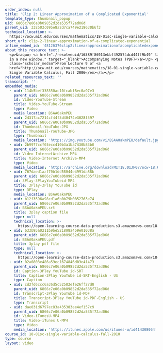 ```yaml
---
order_index: null
title: 'Clip 2: Linear Approximation of a Complicated Exponential'
template_type: thumbnail_popup
uid: 6866c7e06a0b09852d2da535f72ad06d
parent_uid: 332503c09be8a2d7ca749e218630b6f3
technical_location: >-
  https://ocw.mit.edu/courses/mathematics/18-01sc-single-variable-calculus-fall-2010/unit-2-applications-of-differentiation/part-a-approximation-and-curve-sketching/session-24-examples-of-linear-approximation/clip-2-linear-approximation-of-a-complicated-exponential
short_url: clip-2-linear-approximation-of-a-complicated-exponential
inline_embed_id: '48126376clip2:linearapproximationofacomplicatedexponential46042087'
about_this_resource_text: >-
  <p>&raquo; <a href="./resolveuid/16389f86913ebbf492574dcd44ff9b49" title="Open
  in a new window." target="_blank">Accompanying Notes (PDF)</a></p> <p
  class="scholar_medsm">From Lecture 9 of <a
  href="http://ocw.mit.edu/courses/mathematics/18-01-single-variable-calculus-fall-2006/video-lectures/"><em>18.01
  Single Variable Calculus, Fall 2006</em></a></p>
related_resources_text: ''
transcript: ''
embedded_media:
  - uid: 114b5bef338350ac10fcabf8ec0a97e3
    parent_uid: 6866c7e06a0b09852d2da535f72ad06d
    id: Video-YouTube-Stream
    title: Video-YouTube-Stream
    type: Video
    media_location: BSAA0akmPEU
  - uid: 24317ac7214cf44f3d40474e3028f597
    parent_uid: 6866c7e06a0b09852d2da535f72ad06d
    id: Thumbnail-YouTube-JPG
    title: Thumbnail-YouTube-JPG
    type: Thumbnail
    media_location: 'https://img.youtube.com/vi/BSAA0akmPEU/default.jpg'
  - uid: 2b9977ccf03ecc410b3a1ba7430b83b0
    parent_uid: 6866c7e06a0b09852d2da535f72ad06d
    id: Video-InternetArchive-MP4
    title: Video-Internet Archive-MP4
    type: Video
    media_location: 'https://archive.org/download/MIT18.01JF07/ocw-18.01-f07-lec09_300k.mp4'
  - uid: 767daed1aaf70b1dd58044e4991da88b
    parent_uid: 6866c7e06a0b09852d2da535f72ad06d
    id: 3Play-3PlayYouTubeid-MP4
    title: 3Play-3Play YouTube id
    type: 3Play
    media_location: BSAA0akmPEU
  - uid: b12f3596a98cd1a6b0b79b0852763e74
    parent_uid: 6866c7e06a0b09852d2da535f72ad06d
    id: BSAA0akmPEU.srt
    title: 3play caption file
    type: null
    technical_location: >-
      https://open-learning-course-data-production.s3.amazonaws.com/18-01sc-single-variable-calculus-fall-2010/f25c90ec2ea21d9254fbff28dd6710b8_BSAA0akmPEU.srt
  - uid: 633b95a0211b9be521808a459e01038a
    parent_uid: 6866c7e06a0b09852d2da535f72ad06d
    id: BSAA0akmPEU.pdf
    title: 3play pdf file
    type: null
    technical_location: >-
      https://open-learning-course-data-production.s3.amazonaws.com/18-01sc-single-variable-calculus-fall-2010/307bdb599cbf1a8a3395c0d2a02ef337_BSAA0akmPEU.pdf
  - uid: 02a0803e486a59ec1674846d03e41473
    parent_uid: 6866c7e06a0b09852d2da535f72ad06d
    id: Caption-3Play YouTube id-SRT
    title: Caption-3Play YouTube id-SRT-English - US
    type: Caption
  - uid: cd2fd6ccc6a36d5c52582efe26ff27d8
    parent_uid: 6866c7e06a0b09852d2da535f72ad06d
    id: Transcript-3Play YouTube id-PDF
    title: Transcript-3Play YouTube id-PDF-English - US
    type: Transcript
  - uid: dae031d6797ec83a435383ee4ef157c9
    parent_uid: 6866c7e06a0b09852d2da535f72ad06d
    id: Video-iTunesU-MP4
    title: Video-iTunes U-MP4
    type: Video
    media_location: 'https://itunes.apple.com/us/itunes-u/id414308064'
course_id: 18-01sc-single-variable-calculus-fall-2010
type: course
layout: video
---
```

